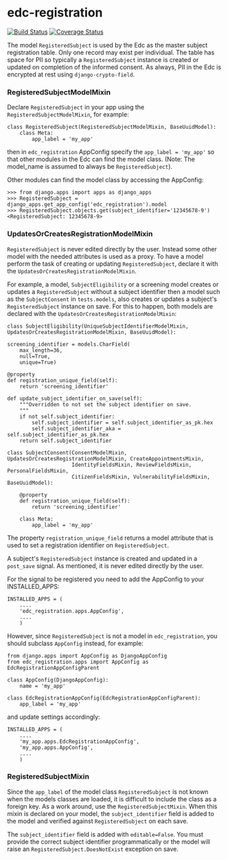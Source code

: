 # edc-registration

[![Build Status](https://travis-ci.org/clinicedc/edc-registration.svg?branch=develop)](https://travis-ci.org/clinicedc/edc-registration) [![Coverage Status](https://coveralls.io/repos/github/clinicedc/edc-registration/badge.svg?branch=develop)](https://coveralls.io/github/clinicedc/edc-registration?branch=develop)

The model `RegisteredSubject` is used by the Edc as the master subject registration table. Only one record may exist per individual. The table has space for PII so typically a `RegisteredSubject` instance is created or updated on completion of the informed consent. As always, PII in the Edc is encrypted at rest using `django-crypto-field`.

### RegisteredSubjectModelMixin
Declare `RegisteredSubject` in your app using the `RegisteredSubjectModelMixin`, for example:

    class RegisteredSubject(RegisteredSubjectModelMixin, BaseUuidModel):
        class Meta:
            app_label = 'my_app'
            
then in `edc_registration` AppConfig specify the `app_label = 'my_app'` so that other modules in the Edc can find the model class. (Note: The model_name is assumed to always be `RegisteredSubject`). 

Other modules can find the model class by accessing the AppConfig:

    >>> from django.apps import apps as django_apps
    >>> RegisteredSubject = django_apps.get_app_config('edc_registration').model
    >>> RegisteredSubject.objects.get(subject_identifier='12345678-9')
    <RegisteredSubject: 12345678-9>

### UpdatesOrCreatesRegistrationModelMixin

`RegisteredSubject` is never edited directly by the user. Instead some other model with the needed attributes is used as a proxy. To have a model perform the task of creating or updating  `RegisteredSubject`, declare it with the `UpdatesOrCreatesRegistrationModelMixin`.

For example, a model, `SubjectEligibility` or a screening model creates or updates a `RegisteredSubject` without a subject identifier then a model such as the `SubjectConsent` in `tests.models`, also creates or updates a subject's `RegisteredSubject` instance on save. For this to happen, both models are declared with the `UpdatesOrCreatesRegistrationModelMixin`:

	class SubjectEligibility(UniqueSubjectIdentifierModelMixin, UpdatesOrCreatesRegistrationModelMixin, BaseUuidModel):

    screening_identifier = models.CharField(
        max_length=36,
        null=True,
        unique=True)

	@property
    def registration_unique_field(self):
        return 'screening_identifier'

    def update_subject_identifier_on_save(self):
        """Overridden to not set the subject identifier on save.
        """
        if not self.subject_identifier:
            self.subject_identifier = self.subject_identifier_as_pk.hex
            self.subject_identifier_aka = self.subject_identifier_as_pk.hex
        return self.subject_identifier

    class SubjectConsent(ConsentModelMixin, UpdatesOrCreatesRegistrationModelMixin, CreateAppointmentsMixin,
                         IdentityFieldsMixin, ReviewFieldsMixin, PersonalFieldsMixin,
                         CitizenFieldsMixin, VulnerabilityFieldsMixin, BaseUuidModel):
                         
		@property
	    def registration_unique_field(self):
	        return 'screening_identifier'

	    class Meta:
	        app_label = 'my_app'
    

The property `registration_unique_field` returns a model attribute that is used to set a registration identifier on `RegisteredSubject`.

A subject's `RegisteredSubject` instance is created and updated in a `post_save` signal. As mentioned, it is never edited directly by the user.

For the signal to be registered you need to add the AppConfig to your INSTALLED_APPS:

    INSTALLED_APPS = (
        ....
        'edc_registration.apps.AppConfig',
        ....
        )
        
However, since `RegisteredSubject` is not a model in `edc_registration`, you should subclass `AppConfig` instead, for example:

    from django.apps import AppConfig as DjangoAppConfig
    from edc_registration.apps import AppConfig as EdcRegistrationAppConfigParent
    
    class AppConfig(DjangoAppConfig):
        name = 'my_app'

    class EdcRegistrationAppConfig(EdcRegistrationAppConfigParent):
        app_label = 'my_app'

and update settings accordingly:

    INSTALLED_APPS = (
        ....
        'my_app.apps.EdcRegistrationAppConfig',
        'my_app.apps.AppConfig',
        ....
        )

### RegisteredSubjectMixin

Since the `app_label` of the model class `RegisteredSubject` is not known when the models classes are loaded, it is difficult to include the class as a foreign key. As a work around, use the `RegisteredSubjectMixin`. When this mixin is declared on your model, the `subject_identifier` field is added to the model and verified against `RegisteredSubject` on each save.

The `subject_identifier` field is added with `editable=False`. You must provide the correct subject identifier programmatically or the model will raise an `RegisteredSubject.DoesNotExist` exception on save.


     
